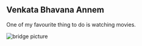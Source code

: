 ## Venkata Bhavana Annem ##

One of my favourite thing to do is watching movies. 

![bridge picture](C:\Users\S545517\Desktop\webapps-repos\assignment2-Annem\picture)


